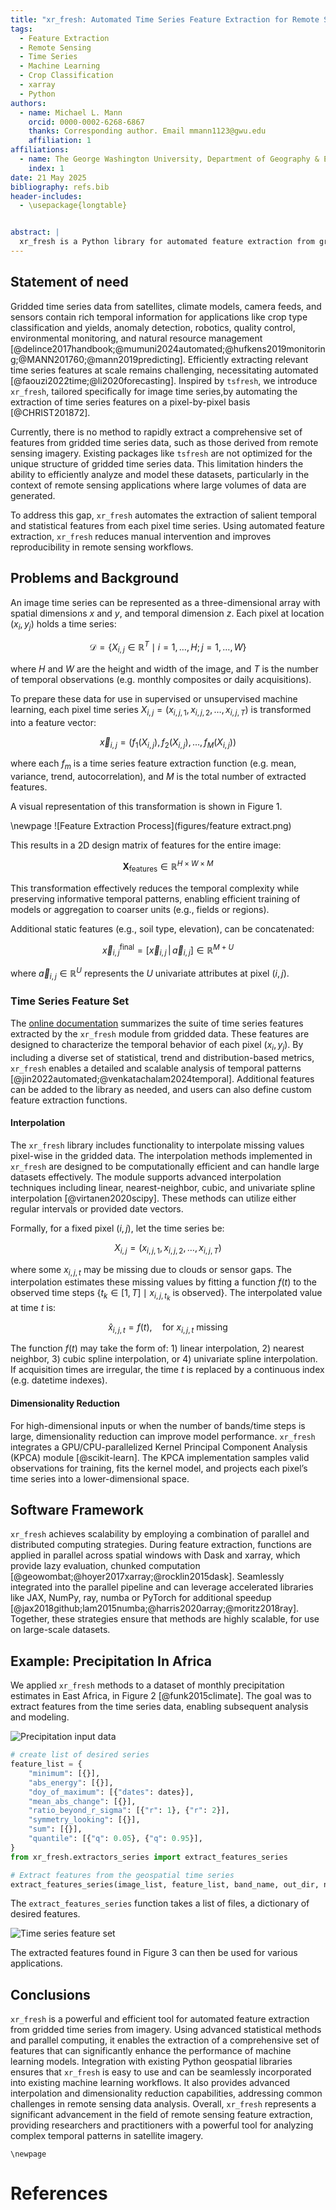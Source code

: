 ```yaml
---
title: "xr_fresh: Automated Time Series Feature Extraction for Remote Sensing & Gridded Data"
tags:
  - Feature Extraction
  - Remote Sensing
  - Time Series
  - Machine Learning
  - Crop Classification
  - xarray
  - Python
authors:
  - name: Michael L. Mann
    orcid: 0000-0002-6268-6867
    thanks: Corresponding author. Email mmann1123@gwu.edu
    affiliation: 1
affiliations:
  - name: The George Washington University, Department of Geography & Environment, Washington DC 20052
    index: 1
date: 21 May 2025
bibliography: refs.bib
header-includes:
  - \usepackage{longtable}


abstract: |
  xr_fresh is a Python library for automated feature extraction from gridded time series data, such as satellite imagery, climate model outputs, and sensor arrays. Building on the methodology of tsfresh, xr_fresh extends this approach to pixel-level temporal sequences common in observational data such as from earth observation or repeat photography data. It computes a comprehensive set of statistical, trend, and distribution-based features for each pixel, enabling scalable preprocessing for classical machine learning. The library is optimized for large-scale applications through parallelized computation using xarray, Dask, Ray, and JAX. It also includes advanced interpolation techniques for handling missing data and GPU-accelerated kernel PCA for dimensionality reduction. We demonstrate xr_fresh through applications to crop classification and precipitation analysis, highlighting its performance, flexibility, and utility in remote sensing workflows.
---
```

 
<!-- compile working with:
pandoc writeup.md --bibliography=refs.bib --filter pandoc-citeproc --pdf-engine=xelatex -o output.pdf-->
 
## Statement of need

Gridded time series data from satellites, climate models, camera feeds, and sensors contain rich temporal information for applications like crop type classification and yields, anomaly detection, robotics, quality control, environmental monitoring, and natural resource management [@delince2017handbook;@mumuni2024automated;@hufkens2019monitoring;@MANN201760;@mann2019predicting]. Efficiently extracting relevant time series features at scale remains challenging, necessitating automated [@faouzi2022time;@li2020forecasting]. Inspired by `tsfresh`, we introduce `xr_fresh`, tailored specifically for image time series,by automating the extraction of time series features on a pixel-by-pixel basis [@CHRIST201872].

Currently, there is no method to rapidly extract a comprehensive set of features from gridded time series data, such as those derived from remote sensing imagery. Existing packages like `tsfresh` are not optimized for the unique structure of gridded time series data. This limitation hinders the ability to efficiently analyze and model these datasets, particularly in the context of remote sensing applications where large volumes of data are generated.

To address this gap, `xr_fresh` automates the extraction of salient temporal and statistical features from each pixel time series. Using automated feature extraction, `xr_fresh` reduces manual intervention and improves reproducibility in remote sensing workflows.

## Problems and Background

An image time series can be represented as a three-dimensional array with spatial dimensions $x$ and $y$, and temporal dimension $z$. Each pixel at location $(x_i, y_j)$ holds a time series:

$$
\mathcal{D} = \{ X_{i,j} \in \mathbb{R}^T \mid i = 1, \ldots, H; j = 1, \ldots, W \}
$$

where $H$ and $W$ are the height and width of the image, and $T$ is the number of temporal observations (e.g. monthly composites or daily acquisitions).

To prepare these data for use in supervised or unsupervised machine learning, each pixel time series $X_{i,j} = (x_{i,j,1}, x_{i,j,2}, \ldots, x_{i,j,T})$ is transformed into a feature vector:

$$
\vec{x}_{i,j} = \left(f_1(X_{i,j}), f_2(X_{i,j}), \ldots, f_M(X_{i,j})\right)
$$

where each $f_m$ is a time series feature extraction function (e.g. mean, variance, trend, autocorrelation), and $M$ is the total number of extracted features.

A visual representation of this transformation is shown in Figure 1.  

\newpage
![Feature Extraction Process](figures/feature extract.png)

This results in a 2D design matrix of features for the entire image:

$$
\mathbf{X}_{\text{features}} \in \mathbb{R}^{H \times W \times M}
$$

This transformation effectively reduces the temporal complexity while preserving informative temporal patterns, enabling efficient training of models or aggregation to coarser units (e.g., fields or regions).

Additional static features (e.g., soil type, elevation), can be concatenated:

$$
\vec{x}_{i,j}^\text{final} = \left[ \vec{x}_{i,j} \,|\, \vec{a}_{i,j} \right] \in \mathbb{R}^{M + U}
$$

where $\vec{a}_{i,j} \in \mathbb{R}^U$ represents the $U$ univariate attributes at pixel $(i, j)$.

### Time Series Feature Set

The [online documentation](https://mmann1123.github.io/xr_fresh/feature_calculator_series.html) summarizes the suite of time series features extracted by the `xr_fresh` module from gridded data. These features are designed to characterize the temporal behavior of each pixel $(x_i, y_j)$. By including a diverse set of statistical, trend and distribution-based metrics, `xr_fresh` enables a detailed and scalable analysis of temporal patterns [@jin2022automated;@venkatachalam2024temporal]. Additional features can be added to the library as needed, and users can also define custom feature extraction functions.

#### Interpolation

The `xr_fresh` library includes functionality to interpolate missing values pixel-wise in the gridded data. The interpolation methods implemented in `xr_fresh` are designed to be computationally efficient and can handle large datasets effectively. The module supports advanced interpolation techniques including linear, nearest-neighbor, cubic, and univariate spline interpolation [@virtanen2020scipy]. These methods can utilize either regular intervals or provided date vectors. 

Formally, for a fixed pixel $(i, j)$, let the time series be:

$$
X_{i,j} = (x_{i,j,1}, x_{i,j,2}, \ldots, x_{i,j,T})
$$

where some $x_{i,j,t}$ may be missing due to clouds or sensor gaps. The interpolation estimates these missing values by fitting a function $f(t)$ to the observed time steps $\{t_k \in [1, T] \mid x_{i,j,t_k} \text{ is observed} \}$. The interpolated value at time $t$ is:

$$
\hat{x}_{i,j,t} = f(t), \quad \text{for } x_{i,j,t} \text{ missing}
$$

The function $f(t)$ may take the form of: 1) linear interpolation, 2) nearest neighbor, 3) cubic spline interpolation, or 4) univariate spline interpolation. If acquisition times are irregular, the time $t$ is replaced by a continuous index (e.g. datetime indexes).

#### Dimensionality Reduction

For high-dimensional inputs or when the number of bands/time steps is large, dimensionality reduction can improve model performance. `xr_fresh` integrates a GPU/CPU-parallelized Kernel Principal Component Analysis (KPCA) module [@scikit-learn]. The KPCA implementation samples valid observations for training, fits the kernel model, and projects each pixel’s time series into a lower-dimensional space. 

## Software Framework

`xr_fresh` achieves scalability by employing a combination of parallel and distributed computing strategies. During feature extraction, functions are applied in parallel across spatial windows with Dask and xarray, which provide lazy evaluation, chunked computation [@geowombat;@hoyer2017xarray;@rocklin2015dask]. Seamlessly integrated into the parallel pipeline and can leverage accelerated libraries like JAX, NumPy, ray, numba or PyTorch for additional speedup [@jax2018github;lam2015numba;@harris2020array;@moritz2018ray]. Together, these strategies ensure that methods are highly scalable, for use on large-scale datasets.

## Example: Precipitation In Africa

We applied `xr_fresh` methods to a dataset of monthly precipitation estimates in East Africa, in Figure 2 [@funk2015climate]. The goal was to extract features from the time series data, enabling subsequent analysis and modeling.

![Precipitation input data](figures/precip.png)

```python
# create list of desired series
feature_list = {
    "minimum": [{}],
    "abs_energy": [{}],
    "doy_of_maximum": [{"dates": dates}],
    "mean_abs_change": [{}],
    "ratio_beyond_r_sigma": [{"r": 1}, {"r": 2}],
    "symmetry_looking": [{}],
    "sum": [{}],
    "quantile": [{"q": 0.05}, {"q": 0.95}],
}
from xr_fresh.extractors_series import extract_features_series

# Extract features from the geospatial time series
extract_features_series(image_list, feature_list, band_name, out_dir, num_workers=12, nodata=-9999)
```

The `extract_features_series` function takes a list of files, a dictionary of desired features.

![Time series feature set ](figures/features.png)

The extracted features found in Figure 3 can then be used for various applications.

## Conclusions

`xr_fresh` is a powerful and efficient tool for automated feature extraction from gridded time series from imagery. Using advanced statistical methods and parallel computing, it enables the extraction of a comprehensive set of features that can significantly enhance the performance of machine learning models. Integration with existing Python geospatial libraries ensures that `xr_fresh` is easy to use and can be seamlessly incorporated into existing machine learning workflows. It also provides advanced interpolation and dimensionality reduction capabilities, addressing common challenges in remote sensing data analysis.  Overall, `xr_fresh` represents a significant advancement in the field of remote sensing feature extraction, providing researchers and practitioners with a powerful tool for analyzing complex temporal patterns in satellite imagery.

 
```{=latex}
\newpage
```

# References
